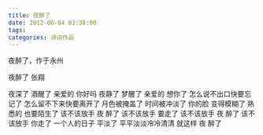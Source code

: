 ```yaml
---
title: 夜醉了
date: 2012-06-04 03:38:00
tags:
categories: 诗词作品
---
```


夜醉了，作于永州

<!-- more -->

<p class="poem">
夜醉了
张翔

夜深了 酒醒了
亲爱的 你好吗
夜静了 梦醒了
亲爱的 想你了
怎么说不出口快要忘记了
怎么留不下来快要离开了
月色被掩盖了
时间被冲淡了
你的脸 变得模糊了
熟悉的 也要陌生了
该不该放手
夜 醉了
该不该放手
要走了
该不该放手
夜 醉了
该不该放手
你走了
一个人的日子
平淡了
平平淡淡冷冷清清
就这样
夜 醉了

</p>
